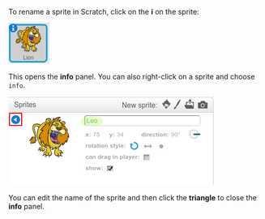To rename a sprite in Scratch, click on the **i** on the sprite:

![screenshot](images/rename-info.png)

This opens the **info** panel. You can also right-click on a sprite and choose `info`.

![screenshot](images/rename-change.png)

You can edit the name of the sprite and then click the **triangle** to close the **info** panel.
